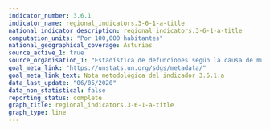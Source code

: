 ```yaml
---
indicator_number: 3.6.1
indicator_name: regional_indicators.3-6-1-a-title
national_indicator_description: regional_indicators.3-6-1-a-title
computation_units: "Por 100,000 habitantes"
national_geographical_coverage: Asturias
source_active_1: true
source_organisation_1: "Estadística de defunciones según la causa de muerte, INE"
goal_meta_link: "https://unstats.un.org/sdgs/metadata/"
goal_meta_link_text: Nota metodológica del indicador 3.6.1.a
data_last_update: "06/05/2020"
data_non_statistical: false
reporting_status: complete
graph_title: regional_indicators.3-6-1-a-title
graph_type: line
---
```

